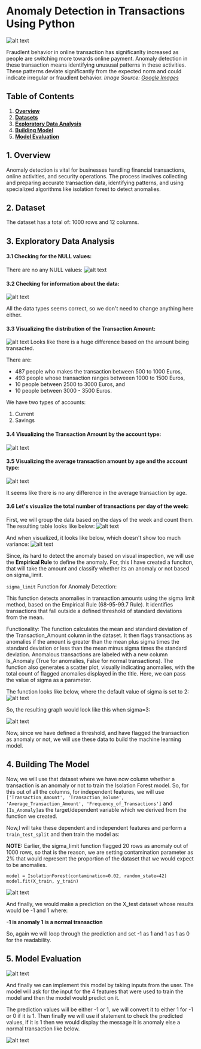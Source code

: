 # Anomaly Detection in Transactions Using Python

![alt text](images/image1.png)

Fraudlent behavior in online transaction has significanlty increased as people are switching more towards online payment. Anomaly detection in these transaction means identifying unususal patterns in these activities. These patterns deviate significantly from the expected norm and could indicate irregular or fraudlent behavior.
*Image Source: [Google Images](https://cdn.sanity.io/images/oaglaatp/production/295acf89823e7abc8af9e8d79a25ef6291a96169-1200x800.png?w=1200&h=800&auto=format)*


## Table of Contents

<ol>
<li><a href="#Overview"><b> Overview </a></b></li>
<li><a href="#Datasets"><b> Datasets </a></b></li>
<li><a href="#EDA"><b> Exploratory Data Analysis </a></b></li>
<li><a href="#BuildingModel"><b> Building Model </a></b></li>
<li><a href="#Evaluating"><b> Model Evaluation </a></b></li>
</ol>


<h2 id="Overview">1. Overview</h2>
Anomaly detection is vital for businesses handling financial transactions, online activities, and security operations. The process involves collecting and preparing accurate transaction data, identifying patterns, and using specialized algorithms like isolation forest to detect anomalies.

<h2 id="Datasets">2. Dataset</h2>
The dataset has a total of:
1000 rows and 12 columns.

<h2 id="EDA">3. Exploratory Data Analysis</h2>

#### 3.1 Checking for the NULL values:

There are no any NULL values:
![alt text](images/image2.png)


#### 3.2 Checking for information about the data:
![alt text](images/image3.png)

All the data types seems correct, so we don't need to change anything here either.


#### 3.3 Visualizing the distribution of the Transaction Amount:
![alt text](images/image4.png)
Looks like there is a huge difference based on the amount being transacted.

There are:
- 487 people who makes the transaction between 500 to 1000 Euros, 
- 493 people whose transaction ranges betweeen
1000 to 1500 Euros, 
- 10 people between 2500 to 3000 Euros, and
- 10 people between 3000 - 3500 Euros.

We have two types of accounts:
1. Current
2. Savings

#### 3.4 Visualizing the Transaction Amount by the account type:
![alt text](images/image5.png)


#### 3.5 Visualizing the average transaction amount by age and the account type:
![alt text](images/image6.png)

It seems like there is no any difference in the average transaction by age.

#### 3.6 Let's visualize the total number of transactions per day of the week:
First, we will group the data based on the days of the week and count them. 
The resulting table looks like below:
![alt text](images/image7.png)


And when visualized, it looks like below, which doesn't show too much variance:
![alt text](images/image8.png)



Since, its hard to detect the anomaly based on visual inspection, we will use the **Empirical Rule**
to define the anomaly.
For, this I have created a funciton, that will take the amount and classify whether its an anomaly or not
based on sigma_limit.

`sigma_limit` Function for Anomaly Detection:

This function detects anomalies in transaction amounts using the sigma limit method, based on the Empirical Rule (68-95-99.7 Rule). It identifies transactions that fall outside a defined threshold of standard deviations from the mean.

Functionality:
The function calculates the mean and standard deviation of the Transaction_Amount column in the dataset.
It then flags transactions as anomalies if the amount is greater than the mean plus sigma times the standard deviation or less than the mean minus sigma times the standard deviation.
Anomalous transactions are labeled with a new column Is_Anomaly (True for anomalies, False for normal transactions).
The function also generates a scatter plot, visually indicating anomalies, with the total count of flagged anomalies displayed in the title.
Here, we can pass the value of sigma as a parameter. 



The function looks like below, where the default value of sigma is set to 2:
![alt text](images/image13.png)

So, the resulting graph would look like this when sigma=3:

![alt text](images/image9.png)

Now, since we have defined a threshold, and have flagged the transaction as anomaly or not, we will use these data to build the machine learning model.


<h2 id="BuildingModel">4. Building The Model</h2>


Now, we will use that dataset where we have now column whether a transaction is 
an anomaly or not to train the Isolation Forest model.
So, for this out of all the columns, for independent features, we will 
use ` ['Transaction_Amount', 'Transaction_Volume',  'Average_Transaction_Amount', 'Frequency_of_Transactions']`
and 
`[Is_Anomaly]`as the target/dependent variable which we derived from the function we created.


Now,I will take these dependent and independent features and perform a 
`train_test_split` and then train the model as:



**NOTE:** Earlier, the sigma_limit function flagged 20 rows as anomaly out of 1000 rows, 
so that is the reason, we are setting contamination parameter as 2%  that would represent
the proportion of the dataset that we would expect to be anomalies.


`model = IsolationForest(contamination=0.02, random_state=42)`
`model.fit(X_train, y_train)`

![alt text](images/image10.png)


And finally, we would make a prediction on the X_test dataset whose results would be 
-1 and 1 where:

**-1 is anomaly 1 is a normal transaction**

So, again we will loop through the prediction and set -1 as 1 and 1 as 1 as 0 for the
readability.



<h2 id="Evaluating">5. Model Evaluation</h2>

![alt text](images/image11.png)



And finally we can implement this model by taking inputs from the user.
The model will ask for the input for the 4 features that were used to train
the model and then the model would predict on it.

The prediction values will be either -1 or 1, we will convert it to either
1 for -1 or 0 if it is 1.
Then finally we will use if statement to check the predicted values, 
if it is 1 then we would display the message it is anomaly
else a normal transaction like below.

![alt text](images/image12.png)




